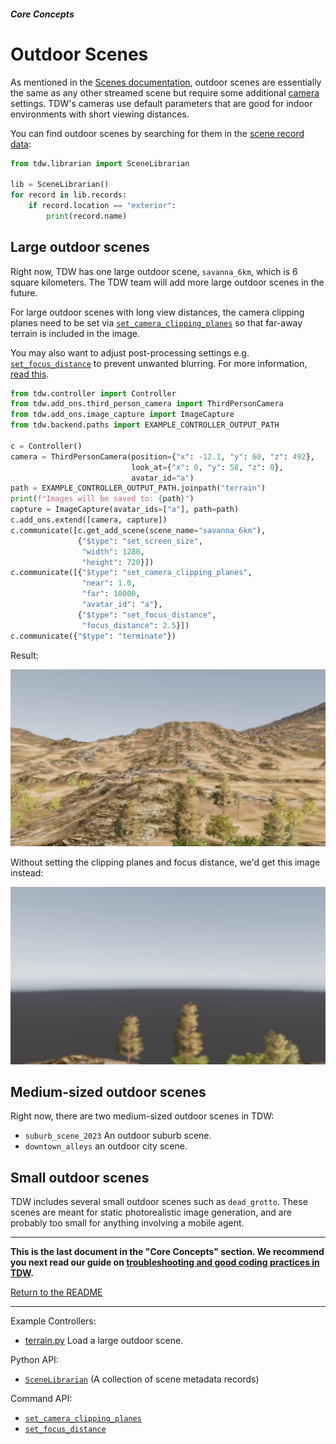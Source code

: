 ##### Core Concepts

# Outdoor Scenes

As mentioned in the [Scenes documentation](scenes.md), outdoor scenes are essentially the same as any other streamed scene but require some additional [camera](avatars.md) settings. TDW's cameras use default parameters that are good for indoor environments with short viewing distances.

You can find outdoor scenes by searching for them in the [scene record data](scenes.md):

```python
from tdw.librarian import SceneLibrarian

lib = SceneLibrarian()
for record in lib.records:
    if record.location == "exterior":
        print(record.name)
```

## Large outdoor scenes

Right now, TDW has one large outdoor scene, `savanna_6km`, which is 6 square kilometers.  The TDW team will add more large outdoor scenes in the future.

For large outdoor scenes with long view distances, the camera clipping planes need to be set via [`set_camera_clipping_planes`](../../api/command_api.md#set_camera_clipping_planes) so that far-away terrain is included in the image.

You may also want to adjust post-processing settings e.g. [`set_focus_distance`](../../api/command_api.md#set_focus_distance) to prevent unwanted blurring. For more information, [read this](../photorealism/depth_of_field.md).

```python
from tdw.controller import Controller
from tdw.add_ons.third_person_camera import ThirdPersonCamera
from tdw.add_ons.image_capture import ImageCapture
from tdw.backend.paths import EXAMPLE_CONTROLLER_OUTPUT_PATH

c = Controller()
camera = ThirdPersonCamera(position={"x": -12.1, "y": 60, "z": 492},
                           look_at={"x": 0, "y": 58, "z": 0},
                           avatar_id="a")
path = EXAMPLE_CONTROLLER_OUTPUT_PATH.joinpath("terrain")
print(f"Images will be saved to: {path}")
capture = ImageCapture(avatar_ids=["a"], path=path)
c.add_ons.extend([camera, capture])
c.communicate([c.get_add_scene(scene_name="savanna_6km"),
               {"$type": "set_screen_size",
                "width": 1280,
                "height": 720}])
c.communicate([{"$type": "set_camera_clipping_planes",
                "near": 1.0,
                "far": 10000,
                "avatar_id": "a"},
               {"$type": "set_focus_distance",
                "focus_distance": 2.5}])
c.communicate({"$type": "terminate"})
```

Result:

![](images/scenes/savanna_6km.jpg)

Without setting the clipping planes and focus distance, we'd get this image instead:

![](images/savanna_6km_no_clipping_planes.jpg)

## Medium-sized outdoor scenes

Right now, there are two medium-sized outdoor scenes in TDW:

- `suburb_scene_2023` An outdoor suburb scene.
- `downtown_alleys` an outdoor city scene.

## Small outdoor scenes

TDW includes several small outdoor scenes such as `dead_grotto`. These scenes are meant for static photorealistic image generation, and are probably too small for anything involving a mobile agent.

***

**This is the last document in the "Core Concepts" section. We recommend you next read our guide on [troubleshooting and good coding practices in TDW](../troubleshooting/common_errors.md).**

[Return to the README](../../../README.md)

***

Example Controllers:

- [terrain.py](https://github.com/threedworld-mit/tdw/blob/master/Python/example_controllers/core_concepts/terrain.py) Load a large outdoor scene.

Python API:

- [`SceneLibrarian`](../../python/librarian/scene_librarian.md#scenerecord-api) (A collection of scene metadata records)

Command API:

- [`set_camera_clipping_planes`](../../api/command_api.md#set_camera_clipping_planes)
- [`set_focus_distance`](../../api/command_api.md#set_focus_distance) 

